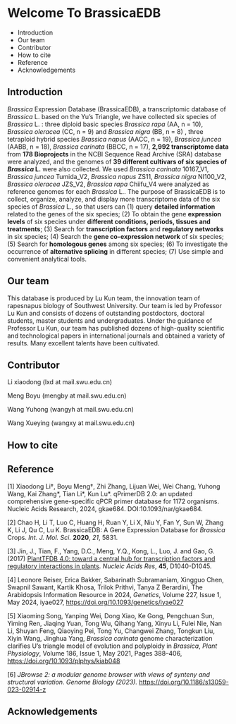 # Welcome To BrassicaEDB

* Introduction
* Our team
* Contributor
* How to cite
* Reference
* Acknowledgements

## Introduction

*Brassica* Expression Database (BrassicaEDB), a transcriptomic database of *Brassica* L. based on the Yu’s Triangle, we have collected six species of *Brassica* L. : three diploid basic species  *Brassica rapa* (AA, n = 10), *Brassica oleracea* (CC, n = 9) and *Brassica nigra* (BB, n = 8) , three tetraploid hybrid species *Brassica napus* (AACC, n = 19), *Brassica juncea* (AABB, n = 18), *Brassica carinata* (BBCC, n = 17), **2,992 transcriptome data** from **178 Bioprojects** in the NCBI Sequence Read Archive (SRA) database were analyzed, and the genomes of **39 different cultivars of six species of *Brassica* L.** were also collected. We used *Brassica carinata* 10167_V1, *Brassica juncea* Tumida_V2, *Brassica napus* ZS11, *Brassica nigra* NI100_V2, *Brassica oleracea* JZS_V2, *Brassica rapa* Chiifu_V4 were analyzed as reference genomes for each *Brassica* L.. The purpose of BrassicaEDB is to collect, organize, analyze, and display more transcriptome data of the six species of *Brassica* L., so that users can (1) query **detailed information** related to the genes of the six species; (2) To obtain the gene **expression levels** of six species under **different conditions, periods, tissues and treatments**; (3) Search for **transcription factors** and **regulatory networks** in six species; (4) Search the **gene co-expression network** of six species; (5) Search for **homologous genes** among six species; (6) To investigate the occurrence of **alternative splicing** in different species; (7) Use simple and convenient analytical tools.

## Our team

This database is produced by Lu Kun team, the innovation team of rapesnapus biology of Southwest University. Our team is led by Professor Lu Kun and consists of dozens of outstanding postdoctors, doctoral students, master students and undergraduates. Under the guidance of Professor Lu Kun, our team has published dozens of high-quality scientific and technological papers in international journals and obtained a variety of results. Many excellent talents have been cultivated.

## Contributor

Li xiaodong	(lxd at mail.swu.edu.cn)

Meng Boyu	(mengby at mail.swu.edu.cn)

Wang Yuhong	(wangyh at mail.swu.edu.cn)

Wang Xueying	(wangxy at mail.swu.edu.cn)

## How to cite



## Reference

[1] Xiaodong Li†, Boyu Meng†, Zhi Zhang, Lijuan Wei, Wei Chang, Yuhong Wang, Kai Zhang*, Tian Li*, Kun Lu*. qPrimerDB 2.0: an updated comprehensive gene-specific qPCR primer database for 1172 organisms. Nucleic Acids Research, 2024, gkae684. DOI:10.1093/nar/gkae684. 

[2] Chao H, Li T, Luo C, Huang H, Ruan Y, Li X, Niu Y, Fan Y, Sun W, Zhang K, Li J, Qu C, Lu K. BrassicaEDB: A Gene Expression Database for *Brassica* Crops. *Int. J. Mol. Sci.* **2020**, *21*, 5831.

[3] Jin, J., Tian, F., Yang, D.C., Meng, Y.Q., Kong, L., Luo, J. and Gao, G. (2017) [PlantTFDB 4.0: toward a central hub for transcription factors and regulatory interactions in plants](https://academic.oup.com/nar/article/45/D1/D1040/2290936). *Nucleic Acids Res*, **45**, D1040-D1045.

[4] Leonore Reiser, Erica Bakker, Sabarinath Subramaniam, Xingguo Chen, Swapnil Sawant, Kartik Khosa, Trilok Prithvi, Tanya Z Berardini, The Arabidopsis Information Resource in 2024, *Genetics*, Volume 227, Issue 1, May 2024, iyae027, https://doi.org/10.1093/genetics/iyae027

[5] Xiaoming Song, Yanping Wei, Dong Xiao, Ke Gong, Pengchuan Sun, Yiming Ren, Jiaqing Yuan, Tong Wu, Qihang Yang, Xinyu Li, Fulei Nie, Nan Li, Shuyan Feng, Qiaoying Pei, Tong Yu, Changwei Zhang, Tongkun Liu, Xiyin Wang, Jinghua Yang, *Brassica carinata* genome characterization clarifies U’s triangle model of evolution and polyploidy in *Brassica*, *Plant Physiology*, Volume 186, Issue 1, May 2021, Pages 388–406, https://doi.org/10.1093/plphys/kiab048

[6] *JBrowse 2: a modular genome browser with views of synteny and structural variation. Genome Biology (2023).* https://doi.org/10.1186/s13059-023-02914-z

## Acknowledgements

